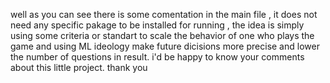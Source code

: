 well as you can see there is some comentation in the main file , it does not need any specific pakage to be installed for running ,
the idea is simply using some criteria or standart to scale the behavior of one who plays the game and using ML ideology  make future dicisions more precise and lower the number of questions in result.
i'd be happy to know your comments about this little project. thank you
